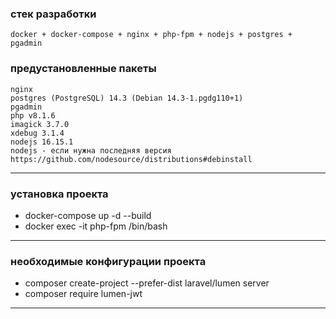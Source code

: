 ### стек разработки
    docker + docker-compose + nginx + php-fpm + nodejs + postgres + pgadmin

### предустановленные пакеты
    nginx
    postgres (PostgreSQL) 14.3 (Debian 14.3-1.pgdg110+1)
    pgadmin
    php v8.1.6
    imagick 3.7.0
    xdebug 3.1.4
    nodejs 16.15.1
    nodejs - если нужна последняя версия https://github.com/nodesource/distributions#debinstall

---
### установка проекта
* docker-compose up -d --build
* docker exec -it php-fpm /bin/bash

---
### необходимые конфигурации проекта
* composer create-project --prefer-dist laravel/lumen server
* composer require lumen-jwt
  
---
